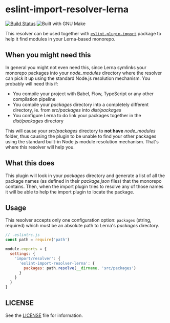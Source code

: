 # eslint-import-resolver-lerna

[![Build Status][travis-badge]][travis-home]
![Built with GNU Make][make-badge]

This resolver can be used together with [`eslint-plugin-import`][eslint-plugin-import-home] package to help it find modules in your Lerna-based monorepo.

## When you might need this

In general you might not even need this, since Lerna symlinks your monorepo packages into your _node_modules_ directory where the resolver can pick it up using the standard Node.js resolution mechanism. You probably will need this if:

- You compile your project with Babel, Flow, TypeScript or any other compilation pipeline
- You compile your _packages_ directory into a completely different directory, ie. from _src/packages_ into _dist/packages_
- You configure Lerna to do link your packages together in the _dist/packages_ directory

This will cause your _src/packages_ directory to **not have** _node_modules_ folder, thus causing the plugin to be unable to find your other packages using the standard built-in Node.js module resolution mechanism. That's where this resolver will help you.

## What this does

This plugin will look in your _packages_ directory and generate a list of all the package names (as defined in their _package.json_ files) that the monorepo contains. Then, when the import plugin tries to resolve any of those names it will be able to help the import plugin to locate the package.

## Usage

This resolver accepts only one configuration option: `packages` (string, required) which must be an absolute path to Lerna's _packages_ directory.

```js
// .eslintrc.js
const path = require('path')

module.exports = {
  settings: {
    'import/resolver': {
      'eslint-import-resolver-lerna': {
        packages: path.resolve(__dirname, 'src/packages')
      }
    }
  }
}
```

## LICENSE

See the [LICENSE](LICENSE) file for information.

[eslint-plugin-import-home]: https://github.com/benmosher/eslint-plugin-import
[travis-badge]: https://img.shields.io/travis/Dreamscapes/eslint-import-resolver-lerna.svg?style=flat-square
[travis-home]: https://travis-ci.org/Dreamscapes/eslint-import-resolver-lerna
[make-badge]: https://img.shields.io/badge/Built%20with-GNU%20Make-brightgreen.svg?style=flat-square
